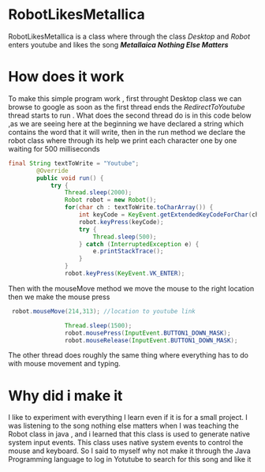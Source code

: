 # RobotLikesMetallica
RobotLikesMetallica is a class where through the class *Desktop* and *Robot* enters youtube and likes the song ***Metallaica Nothing Else Matters***

# How does it work
To make this simple program work , first throught Desktop class we can browse to google as soon as the first thread ends the *RedirectToYoutube* thread starts to run
. What does the second thread do is in this code below ,as we are seeing here at the beginning we have declared a string which contains the word that it will write,
then in the run method we declare the robot class where through its help we print each character one by one waiting for 500 milliseconds

```java
final String textToWrite = "Youtube";
        @Override
        public void run() {
            try {
                Thread.sleep(2000);
                Robot robot = new Robot();
                for(char ch : textToWrite.toCharArray()) {
                    int keyCode = KeyEvent.getExtendedKeyCodeForChar(ch);
                    robot.keyPress(keyCode);
                    try {
                        Thread.sleep(500);
                    } catch (InterruptedException e) {
                        e.printStackTrace();
                    }
                }
                robot.keyPress(KeyEvent.VK_ENTER);
```

Then with the mouseMove method we move the mouse to the right location then we make the mouse press
```java
 robot.mouseMove(214,313); //location to youtube link

                Thread.sleep(1500);
                robot.mousePress(InputEvent.BUTTON1_DOWN_MASK);
                robot.mouseRelease(InputEvent.BUTTON1_DOWN_MASK);
 ```
 The other thread does roughly the same thing where everything has to do with mouse movement and typing.
# Why did i make it
I like to experiment with everything I learn even if it is for a small project.
I was listening to the song nothing else matters when I was teaching the Robot class in java , and i learned that this class is used to generate native system input events. This class uses native system events to control
the mouse and keyboard.
So I said to myself why not make it through the Java Programming language to log in
Yotutube to search for this song and like it
